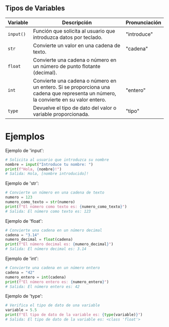 ## Tipos de Variables 
| Variable    | Descripción                                                                 | Pronunciación |
|-------------|-----------------------------------------------------------------------------|---------------|
| `input()`   | Función que solicita al usuario que introduzca datos por teclado.          | "introduce"   |                                             |               |
| `str`       | Convierte un valor en una cadena de texto.                                 | "cadena"      |
| `float`     | Convierte una cadena o número en un número de punto flotante (decimal).    |               |
| `int`       | Convierte una cadena o número en un entero. Si se proporciona una cadena que representa un número, la convierte en su valor entero. | "entero"      |
| `type`      | Devuelve el tipo de dato del valor o variable proporcionada.               | "tipo"        |

# Ejemplos 

Ejemplo de 'input':
```python
# Solicita al usuario que introduzca su nombre
nombre = input("Introduce tu nombre: ")
print(f"Hola, {nombre}!")
# Salida: Hola, [nombre introducido]!
```

Ejemplo de 'str':
```python
# Convierte un número en una cadena de texto
numero = 123
numero_como_texto = str(numero)
print(f"El número como texto es: {numero_como_texto}")
# Salida: El número como texto es: 123
```

Ejemplo de 'float':
```python
# Convierte una cadena en un número decimal
cadena = "3.14"
numero_decimal = float(cadena)
print(f"El número decimal es: {numero_decimal}")
# Salida: El número decimal es: 3.14
```

Ejemplo de 'int':
```python
# Convierte una cadena en un número entero
cadena = "42"
numero_entero = int(cadena)
print(f"El número entero es: {numero_entero}")
# Salida: El número entero es: 42
```

Ejemplo de 'type':
```python
# Verifica el tipo de dato de una variable
variable = 5.5
print(f"El tipo de dato de la variable es: {type(variable)}")
# Salida: El tipo de dato de la variable es: <class 'float'>
```